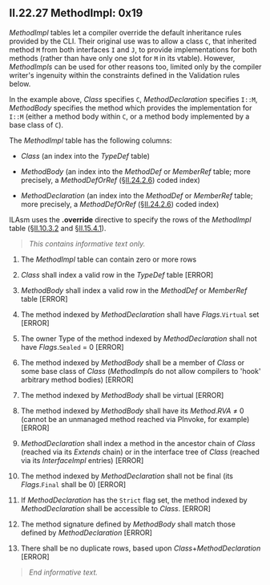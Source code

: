 ## II.22.27 MethodImpl: 0x19

_MethodImpl_ tables let a compiler override the default inheritance rules provided by the CLI. Their original use was to allow a class `C`, that inherited method `M` from both interfaces `I` and `J`, to provide implementations for both methods (rather than have only one slot for `M` in its vtable). However, _MethodImpls_ can be used for other reasons too, limited only by the compiler writer's ingenuity within the constraints defined in the Validation rules below.

In the example above, _Class_ specifies `C`, _MethodDeclaration_ specifies `I::M`, _MethodBody_ specifies the method which provides the implementation for `I::M` (either a method body within `C`, or a method body implemented by a base class of `C`).

The _MethodImpl_ table has the following columns: 

 * _Class_ (an index into the _TypeDef_ table)

 * _MethodBody_ (an index into the _MethodDef_ or _MemberRef_ table; more precisely, a _MethodDefOrRef_ (§[II.24.2.6](ii.24.2.6-metadata-stream.md)) coded index)

 * _MethodDeclaration_ (an index into the _MethodDef_ or _MemberRef_ table; more precisely, a _MethodDefOrRef_ (§[II.24.2.6](ii.24.2.6-metadata-stream.md)) coded index)

ILAsm uses the **.override** directive to specify the rows of the _MethodImpl_ table (§[II.10.3.2](#todo-missing-hyperlink) and §[II.15.4.1](ii.15.4.1-method-body.md)).

> _This contains informative text only._

 1. The _MethodImpl_ table can contain zero or more rows

 2. _Class_ shall index a valid row in the _TypeDef_ table \[ERROR\]

 3. _MethodBody_ shall index a valid row in the _MethodDef_ or _MemberRef_ table \[ERROR\]

 4. The method indexed by _MethodDeclaration_ shall have _Flags_.`Virtual` set \[ERROR\]

 5. The owner Type of the method indexed by _MethodDeclaration_ shall not have _Flags_.`Sealed` = 0 \[ERROR\]

 6. The method indexed by _MethodBody_ shall be a member of _Class_ or some base class of _Class_ (*MethodImpl*s do not allow compilers to 'hook' arbitrary method bodies) \[ERROR\]

 7. The method indexed by _MethodBody_ shall be virtual \[ERROR\]

 8. The method indexed by _MethodBody_ shall have its _Method_._RVA_ &ne; 0  (cannot be an unmanaged method reached via PInvoke, for example) \[ERROR\]

 9. _MethodDeclaration_ shall index a method in the ancestor chain of _Class_ (reached via its _Extends_ chain) or in the interface tree of _Class_ (reached via its _InterfaceImpl_ entries) \[ERROR\]

 10. The method indexed by _MethodDeclaration_ shall not be final (its _Flags_.`Final` shall be 0) \[ERROR\]

 11. If _MethodDeclaration_ has the `Strict` flag set, the method indexed by _MethodDeclaration_ shall be accessible to _Class_. \[ERROR\]

 12. The method signature defined by _MethodBody_ shall match those defined by _MethodDeclaration_ \[ERROR\]

 13. There shall be no duplicate rows, based upon _Class_+_MethodDeclaration_ \[ERROR\]

> _End informative text._
